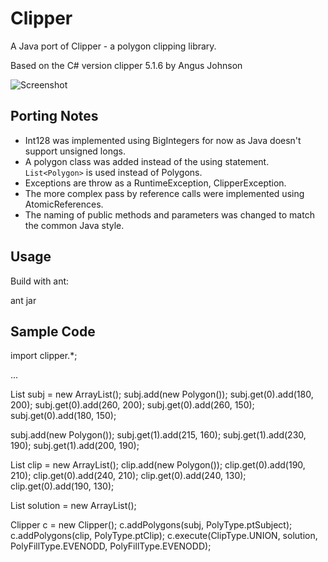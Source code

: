 Clipper
=======

A Java port of Clipper - a polygon clipping library.

Based on the C# version clipper 5.1.6 by Angus Johnson

![Screenshot](screenshot.png)

Porting Notes
-------------
* Int128 was implemented using BigIntegers for now as Java doesn't support unsigned longs.
* A polygon class was added instead of the using statement. `List<Polygon>` is used instead of Polygons.
* Exceptions are throw as a RuntimeException, ClipperException.
* The more complex pass by reference calls were implemented using AtomicReferences.
* The naming of public methods and parameters was changed to match the common Java style.

Usage
-----

Build with ant:

  ant jar

Sample Code
-----------

  import clipper.*;
  
  ...

  List<Polygon> subj = new ArrayList<Polygon>();
  subj.add(new Polygon());
  subj.get(0).add(180, 200);
  subj.get(0).add(260, 200);
  subj.get(0).add(260, 150);
  subj.get(0).add(180, 150);
  
  subj.add(new Polygon());
  subj.get(1).add(215, 160);
  subj.get(1).add(230, 190);
  subj.get(1).add(200, 190);
  
  List<Polygon> clip = new ArrayList<Polygon>();
  clip.add(new Polygon());
  clip.get(0).add(190, 210);
  clip.get(0).add(240, 210);
  clip.get(0).add(240, 130);
  clip.get(0).add(190, 130);
  
  List<Polygon> solution = new ArrayList<Polygon>();
  
  Clipper c = new Clipper();
  c.addPolygons(subj, PolyType.ptSubject);
  c.addPolygons(clip, PolyType.ptClip);
  c.execute(ClipType.UNION, solution, PolyFillType.EVENODD, PolyFillType.EVENODD);
